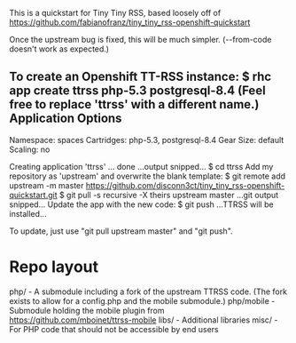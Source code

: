 This is a quickstart for Tiny Tiny RSS, based loosely off of 
https://github.com/fabianofranz/tiny_tiny_rss-openshift-quickstart

Once the upstream bug is fixed, this will be much simpler. (--from-code doesn't work as expected.)

To create an Openshift TT-RSS instance:
$ rhc app create ttrss php-5.3 postgresql-8.4
(Feel free to replace 'ttrss' with a different name.)
Application Options
-------------------
  Namespace:  spaces
  Cartridges: php-5.3, postgresql-8.4
  Gear Size:  default
  Scaling:    no

Creating application 'ttrss' ... done
...output snipped...
$ cd ttrss
Add my repository as 'upstream' and overwrite the blank template:
$ git remote add upstream -m master https://github.com/disconn3ct/tiny_tiny_rss-openshift-quickstart.git
$ git pull -s recursive -X theirs upstream master
...git output snipped...
Update the app with the new code:
$ git push
...TTRSS will be installed...

To update, just use "git pull upstream master" and "git push".

Repo layout
===========
php/ - A submodule including a fork of the upstream TTRSS code. (The fork
       exists to allow for a config.php and the mobile submodule.)
php/mobile - Submodule holding the mobile plugin from
             https://github.com/mboinet/ttrss-mobile
libs/ - Additional libraries
misc/ - For PHP code that should not be accessible by end users

